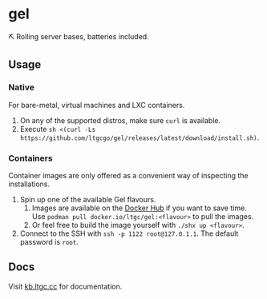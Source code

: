 # gel
⛏ Rolling server bases, batteries included.

## Usage
### Native
For bare-metal, virtual machines and LXC containers.

1. On any of the supported distros, make sure `curl` is available.
2. Execute `sh <(curl -Ls https://github.com/ltgcgo/gel/releases/latest/download/install.sh)`.
<!--3. Connect to the SSH with `ssh -p 1122 <serverIP>`. The default password is `gelatinousroot`.-->

### Containers
Container images are only offered as a convenient way of inspecting the installations.

1. Spin up one of the available Gel flavours.
    1. Images are available on the [Docker Hub](https://hub.docker.com/r/ltgc/gel) if you want to save time. Use `podman pull docker.io/ltgc/gel:<flavour>` to pull the images.
    2. Or feel free to build the image yourself with `./shx up <flavour>`.
2. Connect to the SSH with `ssh -p 1122 root@127.0.1.1`. The default password is `root`.

## Docs
Visit [kb.ltgc.cc](https://kb.ltgc.cc/gel/) for documentation.
